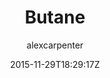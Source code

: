 ---
title: "Butane"
github: https://github.com/alexcarpenter/butane-jekyll-theme
demo: http://alexcarpenter.github.io/butane-jekyll-theme/
author: alexcarpenter

ssg:
  - Jekyll
cms:
  - No Cms
date: 2015-11-29T18:29:17Z
github_branch: gh-pages
description: "Butane Jekyll Theme"
stale: true
---